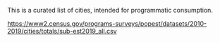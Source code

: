 This is a curated list of cities, intended for programmatic consumption.

https://www2.census.gov/programs-surveys/popest/datasets/2010-2019/cities/totals/sub-est2019_all.csv
